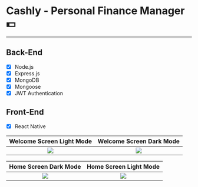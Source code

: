 # Cashly - Personal Finance Manager 💵

---

## Back-End

- [x] Node.js
- [x] Express.js
- [x] MongoDB
- [x] Mongoose
- [x] JWT Authentication

## Front-End

- [x] React Native

Welcome Screen Light Mode             |  Welcome Screen Dark Mode 
:-------------------------:|:-------------------------:
![](https://github.com/user-attachments/assets/c26c090a-2e03-4232-96a0-f693a67a3917)  |  ![](https://github.com/user-attachments/assets/6ef21782-6a15-4214-9c61-c3fa122a7838)

Home Screen Dark Mode             |  Home Screen Light Mode 
:-------------------------:|:-------------------------:
![](https://github.com/user-attachments/assets/5078c622-21c9-4010-a2b2-1a10f138abfc)  |  ![](https://github.com/user-attachments/assets/bae5fbeb-427d-4c4a-a4ba-eeda19fc1236)


